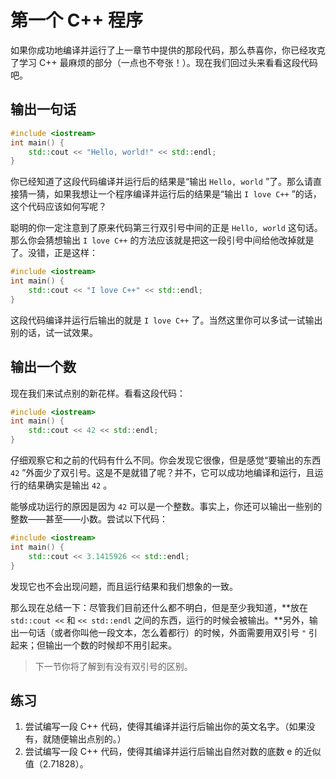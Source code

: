 # 第一个 C++ 程序

如果你成功地编译并运行了上一章节中提供的那段代码，那么恭喜你，你已经攻克了学习 C++ 最麻烦的部分（一点也不夸张！）。现在我们回过头来看看这段代码吧。

## 输出一句话


```CPP codemo
#include <iostream>
int main() {
    std::cout << "Hello, world!" << std::endl;
}
```
你已经知道了这段代码编译并运行后的结果是“输出 `Hello, world` ”了。那么请直接猜一猜，如果我想让一个程序编译并运行后的结果是“输出 `I love C++` ”的话，这个代码应该如何写呢？

聪明的你一定注意到了原来代码第三行双引号中间的正是 `Hello, world` 这句话。那么你会猜想输出 `I love C++` 的方法应该就是把这一段引号中间给他改掉就是了。没错，正是这样：
```CPP codemo
#include <iostream>
int main() {
    std::cout << "I love C++" << std::endl;
}
```
这段代码编译并运行后输出的就是 `I love C++` 了。当然这里你可以多试一试输出别的话，试一试效果。

## 输出一个数

现在我们来试点别的新花样。看看这段代码：
```CPP codemo
#include <iostream>
int main() {
    std::cout << 42 << std::endl;
}
```
仔细观察它和之前的代码有什么不同。你会发现它很像，但是感觉“要输出的东西 `42` ”外面少了双引号。这是不是就错了呢？并不，它可以成功地编译和运行，且运行的结果确实是输出 `42` 。

能够成功运行的原因是因为 `42`  可以是一个整数。事实上，你还可以输出一些别的整数——甚至——小数。尝试以下代码：
```CPP codemo
#include <iostream>
int main() {
    std::cout << 3.1415926 << std::endl;
}
```
发现它也不会出现问题，而且运行结果和我们想象的一致。

那么现在总结一下：尽管我们目前还什么都不明白，但是至少我知道，**放在 `std::cout <<`  和 `<< std::endl` 之间的东西，运行的时候会被输出。**另外，输出一句话（或者你叫他一段文本，怎么着都行）的时候，外面需要用双引号 `"` 引起来；但输出一个数的时候却不用引起来。

> 下一节你将了解到有没有双引号的区别。

## 练习

1. 尝试编写一段 C++ 代码，使得其编译并运行后输出你的英文名字。（如果没有，就随便输出点别的。）
1. 尝试编写一段 C++ 代码，使得其编译并运行后输出自然对数的底数 e 的近似值（2.71828）。
